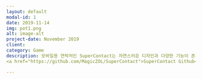 ```yaml
---
layout: default
modal-id: 1
date: 2019-11-14
img: pot1.png
alt: image-alt
project-date: November 2019
client: 
category: Game
description: 모바일용 연락처인 SuperContact는 자연스러운 디자인과 다양한 기능이 존재합니다. 평범한 연락처는 이제 그만! SuoerContact를 이용해보세요!
<a href="https://github.com/MagicZOL/SuperContact">SuperContact Github</a>

---
```

